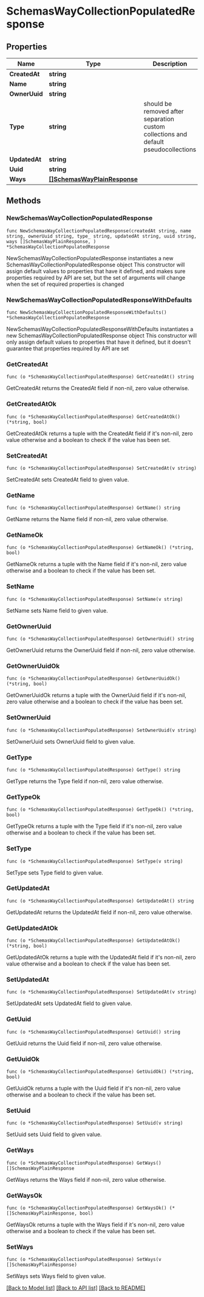 # SchemasWayCollectionPopulatedResponse

## Properties

Name | Type | Description | Notes
------------ | ------------- | ------------- | -------------
**CreatedAt** | **string** |  | 
**Name** | **string** |  | 
**OwnerUuid** | **string** |  | 
**Type** | **string** | should be removed after separation custom collections and default pseudocollections | 
**UpdatedAt** | **string** |  | 
**Uuid** | **string** |  | 
**Ways** | [**[]SchemasWayPlainResponse**](SchemasWayPlainResponse.md) |  | 

## Methods

### NewSchemasWayCollectionPopulatedResponse

`func NewSchemasWayCollectionPopulatedResponse(createdAt string, name string, ownerUuid string, type_ string, updatedAt string, uuid string, ways []SchemasWayPlainResponse, ) *SchemasWayCollectionPopulatedResponse`

NewSchemasWayCollectionPopulatedResponse instantiates a new SchemasWayCollectionPopulatedResponse object
This constructor will assign default values to properties that have it defined,
and makes sure properties required by API are set, but the set of arguments
will change when the set of required properties is changed

### NewSchemasWayCollectionPopulatedResponseWithDefaults

`func NewSchemasWayCollectionPopulatedResponseWithDefaults() *SchemasWayCollectionPopulatedResponse`

NewSchemasWayCollectionPopulatedResponseWithDefaults instantiates a new SchemasWayCollectionPopulatedResponse object
This constructor will only assign default values to properties that have it defined,
but it doesn't guarantee that properties required by API are set

### GetCreatedAt

`func (o *SchemasWayCollectionPopulatedResponse) GetCreatedAt() string`

GetCreatedAt returns the CreatedAt field if non-nil, zero value otherwise.

### GetCreatedAtOk

`func (o *SchemasWayCollectionPopulatedResponse) GetCreatedAtOk() (*string, bool)`

GetCreatedAtOk returns a tuple with the CreatedAt field if it's non-nil, zero value otherwise
and a boolean to check if the value has been set.

### SetCreatedAt

`func (o *SchemasWayCollectionPopulatedResponse) SetCreatedAt(v string)`

SetCreatedAt sets CreatedAt field to given value.


### GetName

`func (o *SchemasWayCollectionPopulatedResponse) GetName() string`

GetName returns the Name field if non-nil, zero value otherwise.

### GetNameOk

`func (o *SchemasWayCollectionPopulatedResponse) GetNameOk() (*string, bool)`

GetNameOk returns a tuple with the Name field if it's non-nil, zero value otherwise
and a boolean to check if the value has been set.

### SetName

`func (o *SchemasWayCollectionPopulatedResponse) SetName(v string)`

SetName sets Name field to given value.


### GetOwnerUuid

`func (o *SchemasWayCollectionPopulatedResponse) GetOwnerUuid() string`

GetOwnerUuid returns the OwnerUuid field if non-nil, zero value otherwise.

### GetOwnerUuidOk

`func (o *SchemasWayCollectionPopulatedResponse) GetOwnerUuidOk() (*string, bool)`

GetOwnerUuidOk returns a tuple with the OwnerUuid field if it's non-nil, zero value otherwise
and a boolean to check if the value has been set.

### SetOwnerUuid

`func (o *SchemasWayCollectionPopulatedResponse) SetOwnerUuid(v string)`

SetOwnerUuid sets OwnerUuid field to given value.


### GetType

`func (o *SchemasWayCollectionPopulatedResponse) GetType() string`

GetType returns the Type field if non-nil, zero value otherwise.

### GetTypeOk

`func (o *SchemasWayCollectionPopulatedResponse) GetTypeOk() (*string, bool)`

GetTypeOk returns a tuple with the Type field if it's non-nil, zero value otherwise
and a boolean to check if the value has been set.

### SetType

`func (o *SchemasWayCollectionPopulatedResponse) SetType(v string)`

SetType sets Type field to given value.


### GetUpdatedAt

`func (o *SchemasWayCollectionPopulatedResponse) GetUpdatedAt() string`

GetUpdatedAt returns the UpdatedAt field if non-nil, zero value otherwise.

### GetUpdatedAtOk

`func (o *SchemasWayCollectionPopulatedResponse) GetUpdatedAtOk() (*string, bool)`

GetUpdatedAtOk returns a tuple with the UpdatedAt field if it's non-nil, zero value otherwise
and a boolean to check if the value has been set.

### SetUpdatedAt

`func (o *SchemasWayCollectionPopulatedResponse) SetUpdatedAt(v string)`

SetUpdatedAt sets UpdatedAt field to given value.


### GetUuid

`func (o *SchemasWayCollectionPopulatedResponse) GetUuid() string`

GetUuid returns the Uuid field if non-nil, zero value otherwise.

### GetUuidOk

`func (o *SchemasWayCollectionPopulatedResponse) GetUuidOk() (*string, bool)`

GetUuidOk returns a tuple with the Uuid field if it's non-nil, zero value otherwise
and a boolean to check if the value has been set.

### SetUuid

`func (o *SchemasWayCollectionPopulatedResponse) SetUuid(v string)`

SetUuid sets Uuid field to given value.


### GetWays

`func (o *SchemasWayCollectionPopulatedResponse) GetWays() []SchemasWayPlainResponse`

GetWays returns the Ways field if non-nil, zero value otherwise.

### GetWaysOk

`func (o *SchemasWayCollectionPopulatedResponse) GetWaysOk() (*[]SchemasWayPlainResponse, bool)`

GetWaysOk returns a tuple with the Ways field if it's non-nil, zero value otherwise
and a boolean to check if the value has been set.

### SetWays

`func (o *SchemasWayCollectionPopulatedResponse) SetWays(v []SchemasWayPlainResponse)`

SetWays sets Ways field to given value.



[[Back to Model list]](../README.md#documentation-for-models) [[Back to API list]](../README.md#documentation-for-api-endpoints) [[Back to README]](../README.md)


